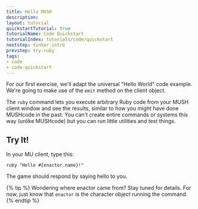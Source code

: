 ```yaml
---
title: Hello MUSH
description: 
layout: tutorial
quickstartTutorial: true
tutorialName: Code Quickstart
tutorialIndex: tutorials/code/quickstart
nextstep: tinker-intro
prevstep: try-ruby
tags:
- code
- code-quickstart
---
```


For our first exercise, we'll adapt the universal "Hello World" code example.  We're going to make use of the `emit` method on the client object. 

The `ruby` command lets you execute arbitrary Ruby code from your MUSH client window and see the results, similar to how you might have done MUSHcode in the past.  You can't create entire commands or systems this way (unlike MUSHcode) but you can run little utilities and test things.

## Try It!

In your MU client, type this:

    ruby "Hello #{enactor.name}!"

The game should respond by saying hello to you.

{% tip %} 
Wondering where enactor came from?  Stay tuned for details.  For now, just know that `enactor`  is the character object running the command.
{% endtip %}